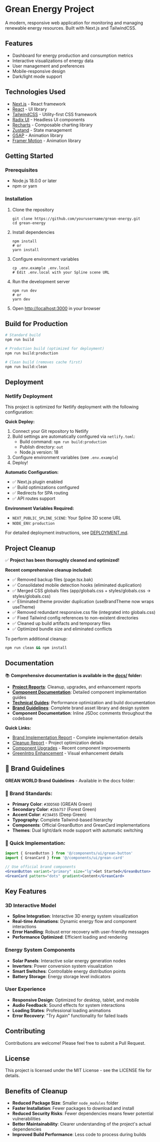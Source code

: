 # Grean Energy Project

A modern, responsive web application for monitoring and managing renewable energy resources. Built with Next.js and TailwindCSS.

## Features

- Dashboard for energy production and consumption metrics
- Interactive visualizations of energy data
- User management and preferences
- Mobile-responsive design
- Dark/light mode support

## Technologies Used

- [Next.js](https://nextjs.org/) - React framework
- [React](https://reactjs.org/) - UI library
- [TailwindCSS](https://tailwindcss.com/) - Utility-first CSS framework
- [Radix UI](https://www.radix-ui.com/) - Headless UI components
- [Recharts](https://recharts.org/) - Composable charting library
- [Zustand](https://github.com/pmndrs/zustand) - State management
- [GSAP](https://greensock.com/) - Animation library
- [Framer Motion](https://www.framer.com/motion/) - Animation library

## Getting Started

### Prerequisites

- Node.js 18.0.0 or later
- npm or yarn

### Installation

1. Clone the repository

   ```
   git clone https://github.com/yourusername/grean-energy.git
   cd grean-energy
   ```

2. Install dependencies

   ```
   npm install
   # or
   yarn install
   ```

3. Configure environment variables

   ```
   cp .env.example .env.local
   # Edit .env.local with your Spline scene URL
   ```

4. Run the development server

   ```
   npm run dev
   # or
   yarn dev
   ```

5. Open [http://localhost:3000](http://localhost:3000) in your browser

## Build for Production

```bash
# Standard build
npm run build

# Production build (optimized for deployment)
npm run build:production

# Clean build (removes cache first)
npm run build:clean
```

## Deployment

### Netlify Deployment

This project is optimized for Netlify deployment with the following configuration:

**Quick Deploy:**

1. Connect your Git repository to Netlify
2. Build settings are automatically configured via `netlify.toml`:
   - Build command: `npm run build:production`
   - Publish directory: `out`
   - Node.js version: 18
3. Configure environment variables (see `.env.example`)
4. Deploy!

**Automatic Configuration:**
- ✅ Next.js plugin enabled
- ✅ Build optimizations configured
- ✅ Redirects for SPA routing
- ✅ API routes support

**Environment Variables Required:**

- `NEXT_PUBLIC_SPLINE_SCENE`: Your Spline 3D scene URL
- `NODE_ENV`: `production`

For detailed deployment instructions, see [DEPLOYMENT.md](./DEPLOYMENT.md).

## Project Cleanup

✅ **Project has been thoroughly cleaned and optimized!**

**Recent comprehensive cleanup included:**
- ✅ Removed backup files (page.tsx.bak)
- ✅ Consolidated mobile detection hooks (eliminated duplication)
- ✅ Merged CSS globals files (app/globals.css + styles/globals.css → styles/globals.css)
- ✅ Eliminated theme provider duplication (useBrandTheme now wraps useTheme)
- ✅ Removed redundant responsive.css file (integrated into globals.css)
- ✅ Fixed Tailwind config references to non-existent directories
- ✅ Cleaned up build artifacts and temporary files
- ✅ Optimized bundle size and eliminated conflicts

To perform additional cleanup:

```bash
npm run clean && npm install
```

## Documentation

📚 **Comprehensive documentation is available in the [docs/](./docs/) folder:**

- **[Project Reports](./docs/README.md)**: Cleanup, upgrades, and enhancement reports
- **[Component Documentation](./docs/README.md)**: Detailed component implementation guides
- **[Technical Guides](./docs/README.md)**: Performance optimization and build documentation
- **[Brand Guidelines](./docs/grean-world-brand-assets-v2.0-complete/)**: Complete brand asset library and design system
- **Component Documentation**: Inline JSDoc comments throughout the codebase

**Quick Links:**
- [Brand Implementation Report](./docs/BRAND_GUIDELINES_LIVE_IMPLEMENTATION.md) - Complete implementation details
- [Cleanup Report](./docs/CLEANUP_REPORT.md) - Project optimization details
- [Component Upgrades](./docs/COMPONENT_UPGRADE_REPORT.md) - Recent component improvements
- [GreenIntro Enhancement](./docs/GREENINTRO_ENHANCEMENT_SUMMARY.md) - Visual enhancement details

## 🎨 Brand Guidelines

**GREAN WORLD Brand Guidelines** - Available in the docs folder:

### **🎯 Brand Standards:**
- **Primary Color**: `#3DD56D` (GREAN Green)
- **Secondary Color**: `#2bb757` (Forest Green)
- **Accent Color**: `#23A455` (Deep Green)
- **Typography**: Complete Tailwind-based hierarchy
- **Components**: Official GreanButton and GreanCard implementations
- **Themes**: Dual light/dark mode support with automatic switching

### **🚀 Quick Implementation:**
```jsx
import { GreanButton } from '@/components/ui/grean-button'
import { GreanCard } from '@/components/ui/grean-card'

// Use official brand components
<GreanButton variant="primary" size="lg">Get Started</GreanButton>
<GreanCard pattern="dots" gradient>Content</GreanCard>
```

## Key Features

### 3D Interactive Model

- **Spline Integration**: Interactive 3D energy system visualization
- **Real-time Animations**: Dynamic energy flow and component interactions
- **Error Handling**: Robust error recovery with user-friendly messages
- **Performance Optimized**: Efficient loading and rendering

### Energy System Components

- **Solar Panels**: Interactive solar energy generation nodes
- **Inverters**: Power conversion system visualization
- **Smart Switches**: Controllable energy distribution points
- **Battery Storage**: Energy storage level indicators

### User Experience

- **Responsive Design**: Optimized for desktop, tablet, and mobile
- **Audio Feedback**: Sound effects for system interactions
- **Loading States**: Professional loading animations
- **Error Recovery**: "Try Again" functionality for failed loads

## Contributing

Contributions are welcome! Please feel free to submit a Pull Request.

## License

This project is licensed under the MIT License - see the LICENSE file for details.

## Benefits of Cleanup

- **Reduced Package Size**: Smaller `node_modules` folder
- **Faster Installation**: Fewer packages to download and install
- **Reduced Security Risks**: Fewer dependencies means fewer potential vulnerabilities
- **Better Maintainability**: Clearer understanding of the project's actual dependencies
- **Improved Build Performance**: Less code to process during builds
